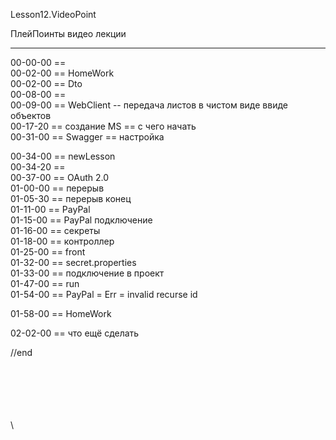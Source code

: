 ﻿
Lesson12.VideoPoint  

ПлейПоинты видео лекции  

---
00-00-00 ==   
00-02-00 == HomeWork   
00-02-00 == Dto   
00-08-00 ==    
00-09-00 == WebClient -- передача листов в чистом виде ввиде объектов    
00-17-20 == создание MS == с чего начать    
00-31-00 == Swagger == настройка    






00-34-00 == newLesson  
00-34-20 ==   
00-37-00 == OAuth 2.0  
01-00-00 == перерыв  
01-05-30 == перерыв конец  
01-11-00 == PayPal  
01-15-00 == PayPal подключение  
01-16-00 == секреты  
01-18-00 == контроллер  
01-25-00 == front  
01-32-00 == secret.properties  
01-33-00 == подключение в проект  
01-47-00 == run  
01-54-00 == PayPal = Err = invalid recurse id  

01-58-00 == HomeWork  

02-02-00 == что ещё сделать  










//end  

















\
\
\
\
\
\
